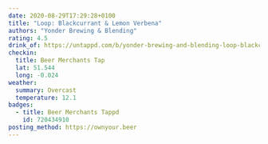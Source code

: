 ```yaml
---
date: 2020-08-29T17:29:28+0100
title: "Loop: Blackcurrant & Lemon Verbena"
authors: "Yonder Brewing & Blending"
rating: 4.5
drink_of: https://untappd.com/b/yonder-brewing-and-blending-loop-blackcurrant-and-lemon-verbena/3464174
checkin:
  title: Beer Merchants Tap
  lat: 51.544
  long: -0.024
weather:
  summary: Overcast
  temperature: 12.1
badges:
  - title: Beer Merchants Tappd
    id: 720434910
posting_method: https://ownyour.beer
---
```

